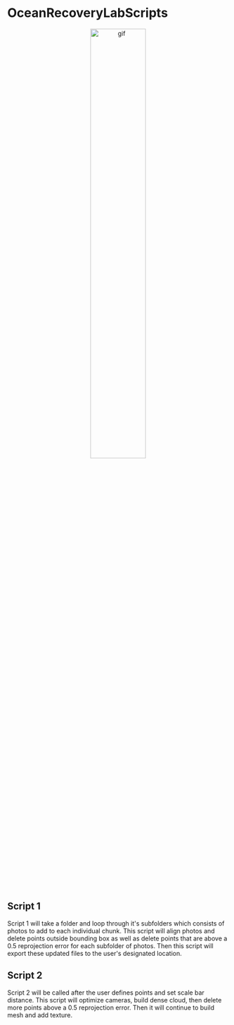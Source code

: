 # OceanRecoveryLabScripts

<p align="center">
<img src="https://media.giphy.com/media/xT9DPxv8oh2UCSZFYs/giphy.gif" width="50%" alt="gif">
</p>

## Script 1
Script 1 will take a folder and loop through it's subfolders which consists of photos to add to each individual chunk. This script will align photos and delete points outside bounding box as well as delete points that are above a 0.5 reprojection error for each subfolder of photos. Then this script will export these updated files to the user's designated location. 

## Script 2
Script 2 will be called after the user defines points and set scale bar distance. This script will optimize cameras, build dense cloud, then delete more points above a 0.5 reprojection error. Then it will continue 
to build mesh and add texture.



